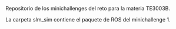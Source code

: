 Repositorio de los minichallenges del reto para la materia TE3003B.

La carpeta slm_sim contiene el paquete de ROS del minichallenge 1.
